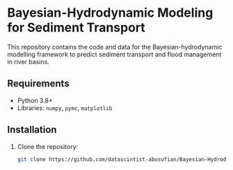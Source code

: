 # Bayesian-Hydrodynamic Modeling for Sediment Transport

This repository contains the code and data for the Bayesian-hydrodynamic modelling framework to predict sediment transport and flood management in river basins.

## Requirements
- Python 3.8+
- Libraries: `numpy`, `pymc`, `matplotlib`

## Installation
1. Clone the repository:
   ```bash
   git clone https://github.com/datascintist-abusufian/Bayesian-Hydrodynamic-Modeling.git
